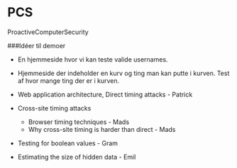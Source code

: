 # PCS
ProactiveComputerSecurity

###Idéer til demoer
* En hjemmeside hvor vi kan teste valide usernames.
* Hjemmeside der indeholder en kurv og ting man kan putte i kurven. Test af hvor mange ting der er i kurven.

* Web application architecture, Direct timing attacks - Patrick
* Cross-site timing attacks
    * Browser timing techniques - Mads
    * Why cross-site timing is harder than direct - Mads
* Testing for boolean values - Gram
* Estimating the size of hidden data - Emil
